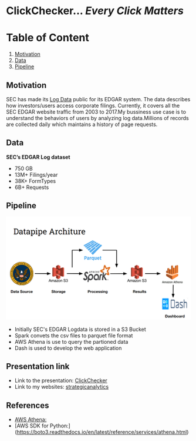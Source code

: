 # ClickChecker... *Every Click Matters*
# Table of Content
1. [Motivation](#Motivation)
2. [Data](#Data)
2. [Pipeline](#Pipeline)
## Motivation
SEC has made its [Log Data](https://www.sec.gov/dera/data/edgar-log-file-data-set.html) public for its EDGAR system. The data describes how investors/users access corporate filings. Currently, it covers all the SEC EDGAR website traffic from 2003 to 2017.My bussiness use case is to understand the behaviors of users by analyzing log data.Millions of records are collected daily  which maintains a history of page requests.

## Data 
**SEC’s EDGAR Log dataset**
* 750 GB 
* 13M+ Filings/year
* 38K+ FormTypes
* 6B+ Requests

## Pipeline
![GitHub Logo](/docs/pipeline.png)

* Initially SEC's EDGAR Logdata is stored in a S3 Bucket 
* Spark convets the csv files to parquet file format
* AWS Athena is use to query the partioned data
* Dash is used to develop the web application

## Presentation link
* Link to the presentation: [ClickChecker](https://docs.google.com/presentation/d/1Wpjc7b85ut5BtaOwysQbTulW6dZ_S2j5ONbN9iG-YVk/edit#slide=id.p)
* Link to my websites: [strategicanalytics](http://strategicanalytics.club/)

## References
* [AWS Athena:](https://aws.amazon.com/athena/)
* [AWS SDK for Python:] (https://boto3.readthedocs.io/en/latest/reference/services/athena.html)
